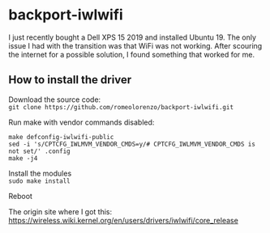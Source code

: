 # backport-iwlwifi

I just recently bought a Dell XPS 15 2019 and installed Ubuntu 19.  The only issue I had with the transition was that WiFi was not working.  After scouring the internet for a possible solution,  I found something that worked for me.


## How to install the driver
Download the source code:<br />
`
git clone https://github.com/romeolorenzo/backport-iwlwifi.git
`

Run make with vendor commands disabled:<br />
```
make defconfig-iwlwifi-public
sed -i 's/CPTCFG_IWLMVM_VENDOR_CMDS=y/# CPTCFG_IWLMVM_VENDOR_CMDS is not set/' .config
make -j4
```

Install the modules<br />
`
sudo make install
`

Reboot



The origin site where I got this:<br />
https://wireless.wiki.kernel.org/en/users/drivers/iwlwifi/core_release
